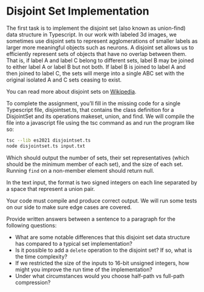 Disjoint Set Implementation
===========================

The first task is to implement the disjoint set (also known as union-find) data structure in Typescript. In our work with labeled 3d images, we sometimes use disjoint sets to represent agglomerations of smaller labels as larger more meaningful objects such as neurons. A disjoint set allows us to efficiently represent sets of objects that have no overlap between them. That is, if label A and label C belong to different sets, label B may be joined to either label A or label B but not both. If label B is joined to label A and then joined to label C, the sets will merge into a single ABC set with the original isolated A and C sets ceasing to exist.

You can read more about disjoint sets on [Wikipedia](https://en.wikipedia.org/wiki/Disjoint-set_data_structure). 

To complete the assignment, you’ll fill in the missing code for a single Typescript file, disjointset.ts, that contains the class definition for a DisjointSet and its operations makeset, union, and find. We will compile the file into a javascript file using the tsc command as and run the program like so:

```bash
tsc --lib es2021 disjointset.ts
node disjointset.ts input.txt
```

Which should output the number of sets, their set representatives (which should be the minimum member of each set), and the size of each set. Running `find` on a non-member element should return null.

In the text input, the format is two signed integers on each line separated by a space that represent a union pair.

Your code must compile and produce correct output. We will run some tests on our side to make sure edge cases are covered.

Provide written answers between a sentence to a paragraph for the following questions:

* What are some notable differences that this disjoint set data structure has compared to a typical set implementation?
* Is it possible to add a `delete` operation to the disjoint set? If so, what is the time complexity?
* If we restricted the size of the inputs to 16-bit unsigned integers, how might you improve the run time of the implementation?
* Under what circumstances would you choose half-path vs full-path compression?
